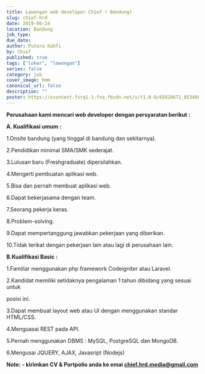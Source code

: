 ```yaml
---
title: Lowongan web developer Chief ( Bandung)
slug: chief-hrd
date: 2019-06-24
location: Bandung
job_type:
due_date:
author: Putera Kahfi
by: Chief
published: true
tags: ["loker", "lowongan"]
series: false
category: job
cover_image: hmm
canonical_url: false
description: ""
poster: https://scontent.fsrg1-1.fna.fbcdn.net/v/t1.0-9/65020671_853400775035393_534545900173787136_n.jpg?_nc_cat=111&_nc_ht=scontent.fsrg1-1.fna&oh=d12aac6109f127e60ef3e18bb62df91f&oe=5DBDF9A3
---
```


**Perusahaan kami mencari web developer dengan persyaratan berikut :**

**A. Kualifikasi umum :**

1.Onsite bandung (yang tinggal di bandung dan sekitarnya).

2.Pendidikan minimal SMA/SMK sederajat.

3.Lulusan baru (Freshgraduate) dipersilahkan.

4.Mengerti pembuatan aplikasi web.

5.Bisa dan pernah membuat aplikasi web.

6.Dapat bekerjasama dengan team.

7.Seorang pekerja keras.

8.Problem-solving.

9.Dapat mempertanggung jawabkan pekerjaan yang diberikan.

10.Tidak terikat dengan pekerjaan lain atau lagi di perusahaan lain.

**B.Kualifikasi Basic :**

1.Familiar menggunakan php framework Codeigniter atau Laravel.

2.Kandidat memiliki setidaknya pengalaman 1 tahun dibidang yang sesuai untuk

posisi ini.

3.Dapat membuat layout web atau UI dengan menggunakan standar HTML/CSS.

4.Menguasai REST pada API.

5.Pernah menggunakan DBMS : MySQL, PostgreSQL dan MongoDB.

6.Mengusai JQUERY, AJAX, Javasript (Nodejs)

**Note:**
**- kirimkan CV & Portpolio anda ke emai chief.hrd.media@gmail.com**
